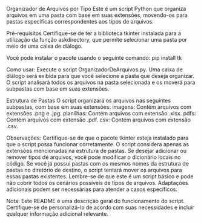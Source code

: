 Organizador de Arquivos por Tipo
Este é um script Python que organiza arquivos em uma pasta com base em suas extensões, movendo-os para pastas específicas correspondentes aos tipos de arquivos.

Pré-requisitos
Certifique-se de ter a biblioteca tkinter instalada para a utilização da função askdirectory, que permite selecionar uma pasta por meio de uma caixa de diálogo.

Você pode instalar o pacote usando o seguinte comando:
pip install tk

Como usar:
Execute o script OrganizadorDeArquivos.py.
Uma caixa de diálogo será exibida para que você selecione a pasta que deseja organizar.
O script analisará todos os arquivos na pasta selecionada e os moverá para subpastas com base em suas extensões.

Estrutura de Pastas
O script organizará os arquivos nas seguintes subpastas, com base em suas extensões:
imagens: Contém arquivos com extensões .png e .jpg.
planilhas: Contém arquivos com extensão .xlsx.
pdfs: Contém arquivos com extensão .pdf.
csv: Contém arquivos com extensão .csv.

Observações:
Certifique-se de que o pacote tkinter esteja instalado para que o script possa funcionar corretamente.
O script considera apenas as extensões mencionadas na estrutura de pastas. Se desejar adicionar ou remover tipos de arquivos, você pode modificar o dicionário locais no código.
Se você já possui pastas com os mesmos nomes da estrutura de pastas no diretório de destino, o script tentará mover os arquivos para essas pastas existentes.
Lembre-se de que este é um script básico e pode não cobrir todos os cenários possíveis de tipos de arquivos. Adaptações adicionais podem ser necessárias para atender a casos específicos.

Nota: Este README é uma descrição geral do funcionamento do script. Certifique-se de personalizá-lo de acordo com suas necessidades e incluir qualquer informação adicional relevante.
